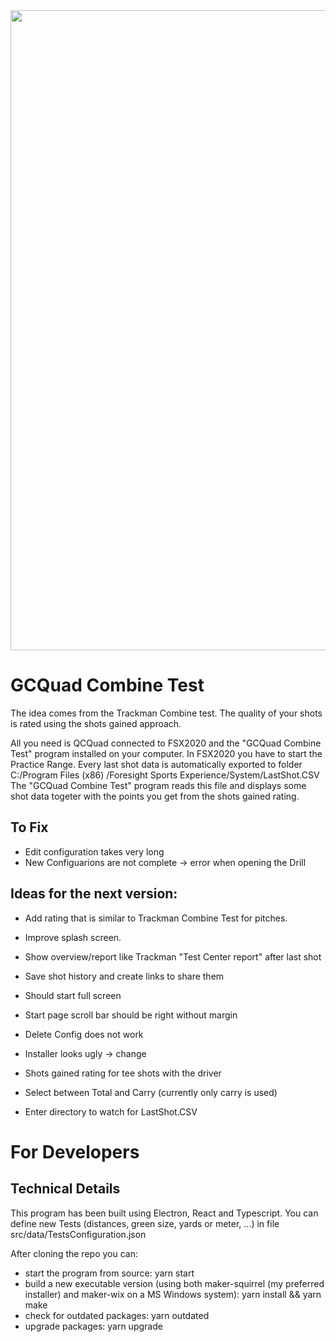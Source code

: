<img src="https://github.com/christianrehn/GCQuadCombineTest/blob/master/screenshots/210421_GCQuadCombineTest.png" width="1024">

# GCQuad Combine Test

The idea comes from the Trackman Combine test. The quality of your shots is rated using the shots gained approach.

All you need is QCQuad connected to FSX2020 and the "GCQuad Combine Test" program installed on your computer. In FSX2020
you have to start the Practice Range. Every last shot data is automatically exported to folder C:/Program Files (x86)
/Foresight Sports Experience/System/LastShot.CSV The "GCQuad Combine Test" program reads this file and displays some
shot data togeter with the points you get from the shots gained rating.

## To Fix

* Edit configuration takes very long
* New Configuarions are not complete -> error when opening the Drill

## Ideas for the next version:

* Add rating that is similar to Trackman Combine Test for pitches.
* Improve splash screen.
* Show overview/report like Trackman "Test Center report" after last shot
* Save shot history and create links to share them
* Should start full screen
* Start page scroll bar should be right without margin
* Delete Config does not work
* Installer looks ugly -> change

* Shots gained rating for tee shots with the driver
* Select between Total and Carry (currently only carry is used)
* Enter directory to watch for LastShot.CSV

# For Developers

## Technical Details

This program has been built using Electron, React and Typescript. You can define new Tests (distances, green size, yards
or meter, ...) in file src/data/TestsConfiguration.json

After cloning the repo you can:

* start the program from source: yarn start
* build a new executable version (using both maker-squirrel (my preferred installer) and maker-wix on a MS Windows
  system): yarn install && yarn make
* check for outdated packages: yarn outdated
* upgrade packages: yarn upgrade

